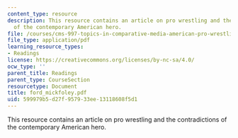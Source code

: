 ```yaml
---
content_type: resource
description: This resource contains an article on pro wrestling and the contradictions
  of the contemporary American hero.
file: /courses/cms-997-topics-in-comparative-media-american-pro-wrestling-spring-2007/599979b5d27f957933ee13118608f5d1_ford_mickfoley.pdf
file_type: application/pdf
learning_resource_types:
- Readings
license: https://creativecommons.org/licenses/by-nc-sa/4.0/
ocw_type: ''
parent_title: Readings
parent_type: CourseSection
resourcetype: Document
title: ford_mickfoley.pdf
uid: 599979b5-d27f-9579-33ee-13118608f5d1
---
```

This resource contains an article on pro wrestling and the contradictions of the contemporary American hero.